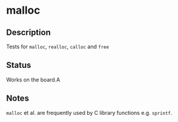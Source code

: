 # malloc

## Description

Tests for `malloc`, `realloc`, `calloc` and `free`

## Status

Works on the board.A

## Notes

`malloc` et al. are frequently used by C library functions
e.g. `sprintf`.

